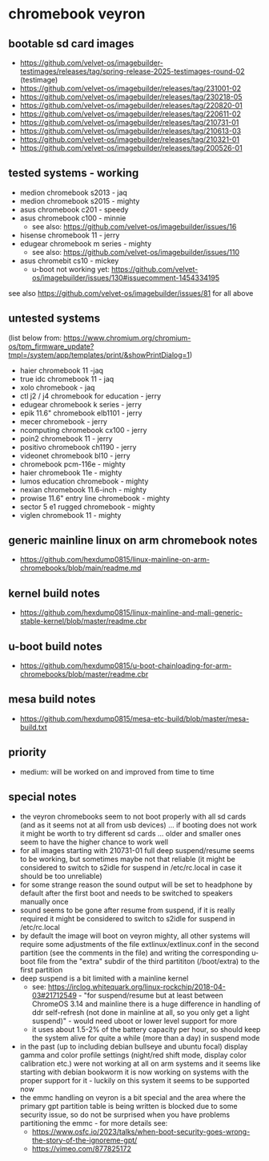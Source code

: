 # chromebook veyron

## bootable sd card images

- https://github.com/velvet-os/imagebuilder-testimages/releases/tag/spring-release-2025-testimages-round-02 (testimage)
- https://github.com/velvet-os/imagebuilder/releases/tag/231001-02
- https://github.com/velvet-os/imagebuilder/releases/tag/230218-05
- https://github.com/velvet-os/imagebuilder/releases/tag/220820-01
- https://github.com/velvet-os/imagebuilder/releases/tag/220611-02
- https://github.com/velvet-os/imagebuilder/releases/tag/210731-01
- https://github.com/velvet-os/imagebuilder/releases/tag/210613-03
- https://github.com/velvet-os/imagebuilder/releases/tag/210321-01
- https://github.com/velvet-os/imagebuilder/releases/tag/200526-01

## tested systems - working

- medion chromebook s2013 - jaq
- medion chromebook s2015 - mighty
- asus chromebook c201 - speedy
- asus chromebook c100 - minnie
  - see also: https://github.com/velvet-os/imagebuilder/issues/16
- hisense chromebook 11 - jerry
- edugear chromebook m series - mighty
  - see also: https://github.com/velvet-os/imagebuilder/issues/110
- asus chromebit cs10 - mickey
  - u-boot not working yet: https://github.com/velvet-os/imagebuilder/issues/130#issuecomment-1454334195

see also https://github.com/velvet-os/imagebuilder/issues/81 for all above

## untested systems

(list below from: https://www.chromium.org/chromium-os/tpm_firmware_update?tmpl=/system/app/templates/print/&showPrintDialog=1)

- haier chromebook 11 -jaq
- true idc chromebook 11 - jaq
- xolo chromebook - jaq
- ctl j2 / j4 chromebook for education - jerry
- edugear chromebook k series - jerry
- epik 11.6" chromebook elb1101 - jerry
- mecer chromebook - jerry
- ncomputing chromebook cx100 - jerry
- poin2 chromebook 11 - jerry
- positivo chromebook ch1190 - jerry
- videonet chromebook bl10 - jerry
- chromebook pcm-116e - mighty
- haier chromebook 11e - mighty
- lumos education chromebook - mighty
- nexian chromebook 11.6-inch - mighty
- prowise 11.6" entry line chromebook - mighty
- sector 5 e1 rugged chromebook - mighty
- viglen chromebook 11 - mighty

## generic mainline linux on arm chromebook notes

- https://github.com/hexdump0815/linux-mainline-on-arm-chromebooks/blob/main/readme.md

## kernel build notes

- https://github.com/hexdump0815/linux-mainline-and-mali-generic-stable-kernel/blob/master/readme.cbr

## u-boot build notes

- https://github.com/hexdump0815/u-boot-chainloading-for-arm-chromebooks/blob/master/readme.cbr

## mesa build notes

- https://github.com/hexdump0815/mesa-etc-build/blob/master/mesa-build.txt

## priority

- medium: will be worked on and improved from time to time

## special notes

- the veyron chromebooks seem to not boot properly with all sd cards (and as it seems not at all from usb devices) ... if booting does not work it might be worth to try different sd cards ... older and smaller ones seem to have the higher chance to work well
- for all images starting with 210731-01 full deep suspend/resume seems to be working, but sometimes maybe not that reliable (it might be considered to switch to s2idle for suspend in /etc/rc.local in case it should be too unreliable)
- for some strange reason the sound output will be set to headphone by default after the first boot and needs to be switched to speakers manually once
- sound seems to be gone after resume from suspend, if it is really required it might be considered to switch to s2idle for suspend in
/etc/rc.local
- by default the image will boot on veyron mighty, all other systems will require some adjustments of the file extlinux/extlinux.conf in the second partition (see the comments in the file) and writing the corresponding u-boot file from the "extra" subdir of the third partititon (/boot/extra) to the first partition
- deep suspend is a bit limited with a mainline kernel
  - see: https://irclog.whitequark.org/linux-rockchip/2018-04-03#21712549 - "for suspend/resume but at least between ChromeOS 3.14 and mainline there is a huge difference in handling of ddr self-refresh (not done in mainline at all, so you only get a light suspend)" - would need uboot or lower level support for more
  - it uses about 1.5-2% of the battery capacity per hour, so should keep the system alive for quite a while (more than a day) in suspend mode
- in the past (up to including debian bullseye and ubuntu focal) display gamma and color profile settings (night/red shift mode, display color calibration etc.) were not working at all on arm systems and it seems like starting with debian bookworm it is now working on systems with the proper support for it - luckily on this system it seems to be supported now
- the emmc handling on veyron is a bit special and the area where the primary gpt partition table is being written is blocked due to some security issue, so do not be surprised when you have problems partitioning the emmc - for more details see:
  - https://www.osfc.io/2023/talks/when-boot-security-goes-wrong-the-story-of-the-ignoreme-gpt/
  - https://vimeo.com/877825172
